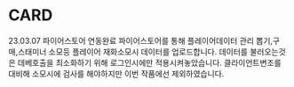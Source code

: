 # CARD
23.03.07 파이어스토어 연동완료 파이어스토어를 통해 플레이어데이터 관리 뽑기,구매,스태미너 소모등 플레이어 재화소모시 데이터를 업로드합니다.
데이터를 불러오는것은 데베호출을 최소화하기 위해 로그인시에만 적용시켜놓았습니다. 클라이언트변조를 대비해 소모시에 검사를 해야하지만 이번 작품에선 제외하였습니다.

